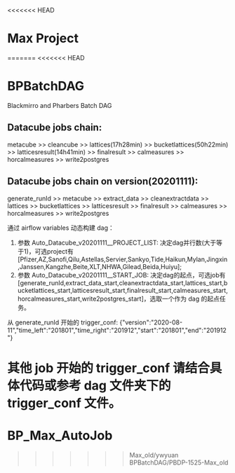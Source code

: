 <<<<<<< HEAD
# Max Project
=======
<<<<<<< HEAD
# BPBatchDAG
Blackmirro and Pharbers Batch DAG

## Datacube jobs chain:
metacube >> cleancube >> lattices(17h28min) >> bucketlattices(50h22min) >> latticesresult(14h41min) >> finalresult >> calmeasures >> horcalmeasures >> write2postgres

## Datacube jobs chain on version(20201111):
generate_runId >> metacube >> extract_data >> cleanextractdata >> lattices >> bucketlattices >> latticesresult >> finalresult >> calmeasures >> horcalmeasures >> write2postgres

通过 airflow variables 动态构建 dag：
1. 参数 Auto_Datacube_v20201111__PROJECT_LIST: 决定dag并行数(大于等于1)，可选project有[Pfizer,AZ,Sanofi,Qilu,Astellas,Servier,Sankyo,Tide,Haikun,Mylan,Jingxin,Janssen,Kangzhe,Beite,XLT,NHWA,Gilead,Beida,Huiyu];
2. 参数 Auto_Datacube_v20201111__START_JOB: 决定dag的起点，可选job有[generate_runId,extract_data_start,cleanextractdata_start,lattices_start,bucketlattices_start,latticesresult_start,finalresult_start,calmeasures_start,horcalmeasures_start,write2postgres_start]，选取一个作为 dag 的起点任务。

从 generate_runId 开始的 trigger_conf:
{"version":"2020-08-11","time_left":"201801","time_right":"201912","start":"201801","end":"201912"}

其他 job 开始的 trigger_conf 请结合具体代码或参考 dag 文件夹下的 trigger_conf 文件。
=======
# BP_Max_AutoJob
>>>>>>> Max_old/ywyuan
>>>>>>> BPBatchDAG/PBDP-1525-Max_old
